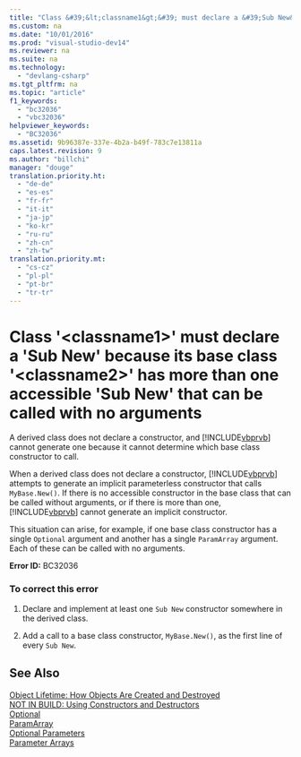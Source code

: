 ```yaml
---
title: "Class &#39;&lt;classname1&gt;&#39; must declare a &#39;Sub New&#39; because its base class &#39;&lt;classname2&gt;&#39; has more than one accessible &#39;Sub New&#39; that can be called with no arguments"
ms.custom: na
ms.date: "10/01/2016"
ms.prod: "visual-studio-dev14"
ms.reviewer: na
ms.suite: na
ms.technology: 
  - "devlang-csharp"
ms.tgt_pltfrm: na
ms.topic: "article"
f1_keywords: 
  - "bc32036"
  - "vbc32036"
helpviewer_keywords: 
  - "BC32036"
ms.assetid: 9b96387e-337e-4b2a-b49f-783c7e13811a
caps.latest.revision: 9
ms.author: "billchi"
manager: "douge"
translation.priority.ht: 
  - "de-de"
  - "es-es"
  - "fr-fr"
  - "it-it"
  - "ja-jp"
  - "ko-kr"
  - "ru-ru"
  - "zh-cn"
  - "zh-tw"
translation.priority.mt: 
  - "cs-cz"
  - "pl-pl"
  - "pt-br"
  - "tr-tr"
---
```

# Class &#39;&lt;classname1&gt;&#39; must declare a &#39;Sub New&#39; because its base class &#39;&lt;classname2&gt;&#39; has more than one accessible &#39;Sub New&#39; that can be called with no arguments
A derived class does not declare a constructor, and [!INCLUDE[vbprvb](../VS_debugger/includes/vbprvb_md.md)] cannot generate one because it cannot determine which base class constructor to call.  
  
 When a derived class does not declare a constructor, [!INCLUDE[vbprvb](../VS_debugger/includes/vbprvb_md.md)] attempts to generate an implicit parameterless constructor that calls `MyBase.New()`. If there is no accessible constructor in the base class that can be called without arguments, or if there is more than one, [!INCLUDE[vbprvb](../VS_debugger/includes/vbprvb_md.md)] cannot generate an implicit constructor.  
  
 This situation can arise, for example, if one base class constructor has a single `Optional` argument and another has a single `ParamArray` argument. Each of these can be called with no arguments.  
  
 **Error ID:** BC32036  
  
### To correct this error  
  
1.  Declare and implement at least one `Sub New` constructor somewhere in the derived class.  
  
2.  Add a call to a base class constructor, `MyBase.New()`, as the first line of every `Sub New`.  
  
## See Also  
 [Object Lifetime: How Objects Are Created and Destroyed](../Topic/Object%20Lifetime:%20How%20Objects%20Are%20Created%20and%20Destroyed%20\(Visual%20Basic\).md)   
 [NOT IN BUILD: Using Constructors and Destructors](assetId:///548eebe1-86c4-4377-b2f5-447cb8be3d90)   
 [Optional](../Topic/Optional%20\(Visual%20Basic\).md)   
 [ParamArray](../Topic/ParamArray%20\(Visual%20Basic\).md)   
 [Optional Parameters](../Topic/Optional%20Parameters%20\(Visual%20Basic\).md)   
 [Parameter Arrays](../Topic/Parameter%20Arrays%20\(Visual%20Basic\).md)